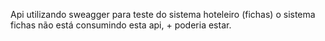 Api utilizando sweagger para teste do sistema hoteleiro (fichas)
o sistema fichas não está consumindo esta api, + poderia estar.
